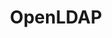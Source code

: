 ---
title: OpenLDAP
categories:
  - other
docs:
  - id: go
    url: https://golang.testcontainers.org/modules/openldap/
    example: |
      ```go
      openldapContainer, err := openldap.RunContainer(ctx, testcontainers.WithImage("bitnami/openldap:2.6.6"))
      ```
description: |
  OpenLDAP Software is an open source implementation of the Lightweight Directory Access Protocol (LDAP).
---